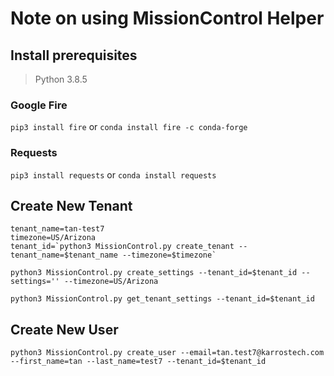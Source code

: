 # Note on using MissionControl Helper

## Install prerequisites

> Python 3.8.5

### Google Fire

`pip3 install fire`
or
`conda install fire -c conda-forge`

### Requests

`pip3 install requests`
or
`conda install requests`

## Create New Tenant

```
tenant_name=tan-test7
timezone=US/Arizona
tenant_id=`python3 MissionControl.py create_tenant --tenant_name=$tenant_name --timezone=$timezone`

python3 MissionControl.py create_settings --tenant_id=$tenant_id --settings='' --timezone=US/Arizona

python3 MissionControl.py get_tenant_settings --tenant_id=$tenant_id
```

## Create New User

`python3 MissionControl.py create_user --email=tan.test7@karrostech.com --first_name=tan --last_name=test7 --tenant_id=$tenant_id`
